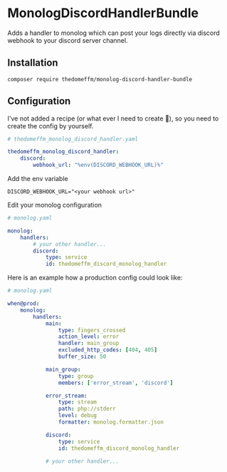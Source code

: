 # MonologDiscordHandlerBundle

Adds a handler to monolog which can post your logs directly via discord webhook to your discord server channel.

## Installation

`composer require thedomeffm/monolog-discord-handler-bundle`

## Configuration

I've not added a recipe (or what ever I need to create :shrug:), so you need to create the config by yourself.

```yaml
# thedomeffm_monolog_discord_handler.yaml

thedomeffm_monolog_discord_handler:
    discord:
        webhook_url: "%env(DISCORD_WEBHOOK_URL)%"
```

Add the env variable
```.dotenv
DISCORD_WEBHOOK_URL="<your webhook url>"
```

Edit your monolog configuration
```yaml
# monolog.yaml

monolog:
    handlers:
        # your other handler...
        discord:
            type: service
            id: thedomeffm_discord_monolog_handler
```

Here is an example how a production config could look like:

```yaml
# monolog.yaml

when@prod:
    monolog:
        handlers:
            main:
                type: fingers_crossed
                action_level: error
                handler: main_group
                excluded_http_codes: [404, 405]
                buffer_size: 50

            main_group:
                type: group
                members: ['error_stream', 'discord']

            error_stream:
                type: stream
                path: php://stderr
                level: debug
                formatter: monolog.formatter.json

            discord:
                type: service
                id: thedomeffm_discord_monolog_handler

            # your other handler...
```
